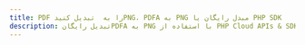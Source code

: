 ---title: PDF را به  تبدیل کنیدPNG، PDFA به PNG مبدل رایگان یا PHP SDKdescription: تبدیل رایگانPDFA به PNG با استفاده از PHP Cloud APIs & SDK همچنین اسناد PDF را در Cloud ایجاد، ویرایش و رندر کنید.---